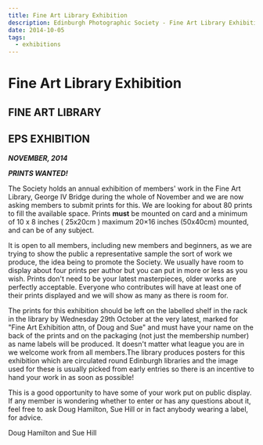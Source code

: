 ```yaml
---
title: Fine Art Library Exhibition
description: Edinburgh Photographic Society - Fine Art Library Exhibition
date: 2014-10-05
tags:
  - exhibitions
---
```


# Fine Art Library Exhibition

## **FINE ART LIBRARY**

## **EPS EXHIBITION**

**_NOVEMBER, 2014_**

**_PRINTS WANTED!_**

The Society holds an annual exhibition of members' work in the Fine Art Library, George IV Bridge during the whole of November and we are now asking members to submit prints for this. We are looking for about 80 prints to fill the available space. Prints **must** be mounted on card and a minimum of 10 x 8 inches ( 25x20cm ) maximum 20×16 inches (50x40cm) mounted, and can be of any subject.

It is open to all members, including new members and beginners, as we are trying to show the public a representative sample the sort of work we produce, the idea being to promote the Society. We usually have room to display about four prints per author but you can put in more or less as you wish. Prints don't need to be your latest masterpieces, older works are perfectly acceptable. Everyone who contributes will have at least one of their prints displayed and we will show as many as there is room for.

The prints for this exhibition should be left on the labelled shelf in the rack in the library by Wednesday 29th October at the very latest, marked for "Fine Art Exhibition attn, of Doug and Sue" and must have your name on the back of the prints and on the packaging (not just the membership number) as name labels will be produced. It doesn't matter what league you are in we welcome work from all members.The library produces posters for this exhibition which are circulated round Edinburgh libraries and the image used for these is usually picked from early entries so there is an incentive to hand your work in as soon as possible!

This is a good opportunity to have some of your work put on public display. If any member is wondering whether to enter or has any questions about it, feel free to ask Doug Hamilton, Sue Hill or in fact anybody wearing a label, for advice.

Doug Hamilton and Sue Hill